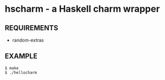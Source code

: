 # hscharm - a Haskell charm wrapper

## REQUIREMENTS

 - random-extras

## EXAMPLE

	$ make
	$ ./hellocharm